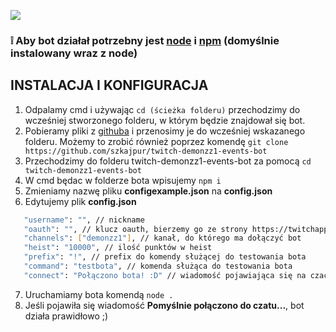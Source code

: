 ![](https://i.imgur.com/EfncJ8w.png)

### ❕ Aby bot działał potrzebny jest [node](https://nodejs.org/en/) i [npm](https://www.npmjs.com/get-npm) (domyślnie instalowany wraz z node) 

## INSTALACJA I KONFIGURACJA
1. Odpalamy cmd i używając `cd (ścieżka folderu)` przechodzimy do wcześniej stworzonego folderu, w którym będzie znajdował się bot.
2. Pobieramy pliki z [githuba](https://github.com/szkajpur/twitch-demonzz1-events-bot/archive/master.zip) i przenosimy je do wcześniej wskazanego folderu. Możemy to zrobić również poprzez komendę `git clone https://github.com/szkajpur/twitch-demonzz1-events-bot`
3. Przechodzimy do folderu twitch-demonzz1-events-bot za pomocą `cd twitch-demonzz1-events-bot`
4. W cmd będac w folderze bota wpisujemy `npm i`
5. Zmieniamy nazwę pliku **configexample.json** na **config.json**
6. Edytujemy plik **config.json**
```bash
   "username": "", // nickname
   "oauth": "", // klucz oauth, bierzemy go ze strony https://twitchapps.com/tmi/ ! KOPIUJEMY WRAZ Z OAUTH: !
   "channels": ["demonzz1"], // kanał, do którego ma dołączyć bot
   "heist": "10000", // ilość punktów w heist
   "prefix": "!", // prefix do komendy służącej do testowania bota
   "command": "testbota", // komenda służąca do testowania bota
   "connect": "Połączono bota! :D" // wiadomość pojawiająca się na czacie po połączeniu się bota
```
7. Uruchamiamy bota komendą `node .`
8. Jeśli pojawiła się wiadomość **Pomyślnie połączono do czatu...**, bot działa prawidłowo ;)
